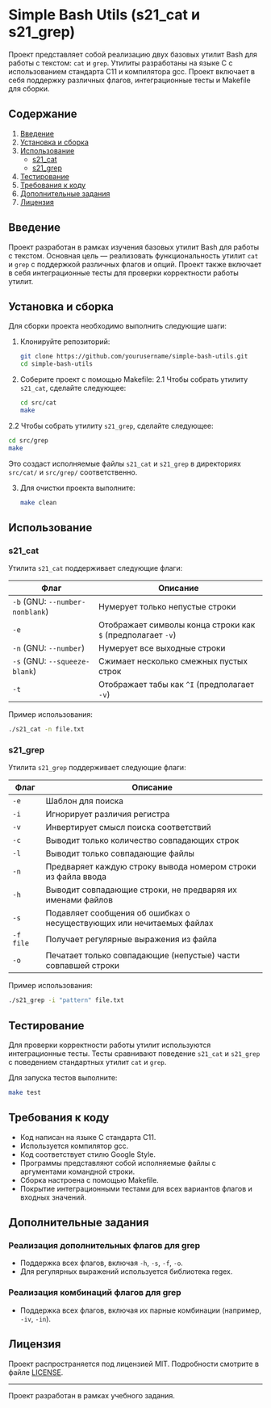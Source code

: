 # Simple Bash Utils (s21_cat и s21_grep)

Проект представляет собой реализацию двух базовых утилит Bash для работы с текстом: `cat` и `grep`. Утилиты разработаны на языке C с использованием стандарта C11 и компилятора gcc. Проект включает в себя поддержку различных флагов, интеграционные тесты и Makefile для сборки.

## Содержание

1. [Введение](#введение)
2. [Установка и сборка](#установка-и-сборка)
3. [Использование](#использование)
   - [s21_cat](#s21_cat)
   - [s21_grep](#s21_grep)
4. [Тестирование](#тестирование)
5. [Требования к коду](#требования-к-коду)
6. [Дополнительные задания](#дополнительные-задания)
7. [Лицензия](#лицензия)

## Введение

Проект разработан в рамках изучения базовых утилит Bash для работы с текстом. Основная цель — реализовать функциональность утилит `cat` и `grep` с поддержкой различных флагов и опций. Проект также включает в себя интеграционные тесты для проверки корректности работы утилит.

## Установка и сборка

Для сборки проекта необходимо выполнить следующие шаги:

1. Клонируйте репозиторий:
   ```bash
   git clone https://github.com/yourusername/simple-bash-utils.git
   cd simple-bash-utils
   ```

2. Соберите проект с помощью Makefile:
2.1 Чтобы собрать утилиту `s21_cat`, сделайте следующее: 
   ```bash
   cd src/cat
   make
   ```
2.2 Чтобы собрать утилиту `s21_grep`, сделайте следующее: 
   ```bash
   cd src/grep
   make
   ```
   Это создаст исполняемые файлы `s21_cat` и `s21_grep` в директориях `src/cat/` и `src/grep/` соответственно.

3. Для очистки проекта выполните:
   ```bash
   make clean
   ```

## Использование

### s21_cat

Утилита `s21_cat` поддерживает следующие флаги:

| Флаг | Описание |
|------|----------|
| `-b` (GNU: `--number-nonblank`) | Нумерует только непустые строки |
| `-e` | Отображает символы конца строки как `$` (предполагает `-v`) |
| `-n` (GNU: `--number`) | Нумерует все выходные строки |
| `-s` (GNU: `--squeeze-blank`) | Сжимает несколько смежных пустых строк |
| `-t` | Отображает табы как `^I` (предполагает `-v`) |

Пример использования:
```bash
./s21_cat -n file.txt
```

### s21_grep

Утилита `s21_grep` поддерживает следующие флаги:

| Флаг | Описание |
|------|----------|
| `-e` | Шаблон для поиска |
| `-i` | Игнорирует различия регистра |
| `-v` | Инвертирует смысл поиска соответствий |
| `-c` | Выводит только количество совпадающих строк |
| `-l` | Выводит только совпадающие файлы |
| `-n` | Предваряет каждую строку вывода номером строки из файла ввода |
| `-h` | Выводит совпадающие строки, не предваряя их именами файлов |
| `-s` | Подавляет сообщения об ошибках о несуществующих или нечитаемых файлах |
| `-f file` | Получает регулярные выражения из файла |
| `-o` | Печатает только совпадающие (непустые) части совпавшей строки |

Пример использования:
```bash
./s21_grep -i "pattern" file.txt
```

## Тестирование

Для проверки корректности работы утилит используются интеграционные тесты. Тесты сравнивают поведение `s21_cat` и `s21_grep` с поведением стандартных утилит `cat` и `grep`.

Для запуска тестов выполните:
```bash
make test
```

## Требования к коду

- Код написан на языке C стандарта C11.
- Используется компилятор gcc.
- Код соответствует стилю Google Style.
- Программы представляют собой исполняемые файлы с аргументами командной строки.
- Сборка настроена с помощью Makefile.
- Покрытие интеграционными тестами для всех вариантов флагов и входных значений.

## Дополнительные задания

### Реализация дополнительных флагов для grep

- Поддержка всех флагов, включая `-h`, `-s`, `-f`, `-o`.
- Для регулярных выражений используется библиотека regex.

### Реализация комбинаций флагов для grep

- Поддержка всех флагов, включая их парные комбинации (например, `-iv`, `-in`).

## Лицензия

Проект распространяется под лицензией MIT. Подробности смотрите в файле [LICENSE](LICENSE).

---

Проект разработан в рамках учебного задания.

